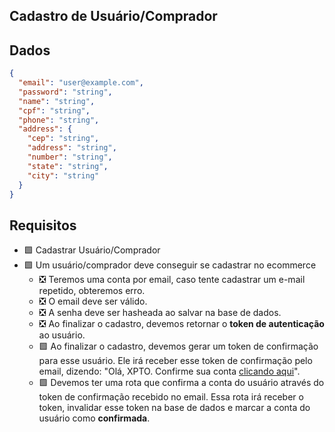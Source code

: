 ## Cadastro de Usuário/Comprador
## Dados
```json
{
  "email": "user@example.com",
  "password": "string",
  "name": "string",
  "cpf": "string",
  "phone": "string",
  "address": {
    "cep": "string",
    "address": "string",
    "number": "string",
    "state": "string",
    "city": "string"
  }
}
```

## Requisitos
- 🟩 Cadastrar Usuário/Comprador
- 🟩 Um usuário/comprador deve conseguir se cadastrar no ecommerce
    - ❎ Teremos uma conta por email, caso tente cadastrar um e-mail repetido, obteremos erro.
    - ❎ O email deve ser válido.
    - ❎ A senha deve ser hasheada ao salvar na base de dados.
    - ❎ Ao finalizar o cadastro, devemos retornar o **token de autenticação** ao usuário.
    - 🟩 Ao finalizar o cadastro, devemos gerar um token de confirmação para esse usuário. Ele irá receber esse token de confirmação pelo email, dizendo: "Olá, XPTO. Confirme sua conta [clicando aqui]()".
    - 🟩 Devemos ter uma rota que confirma a conta do usuário através do token de confirmação recebido no email. Essa rota irá receber o token, invalidar esse token na base de dados e marcar a conta do usuário como **confirmada**.